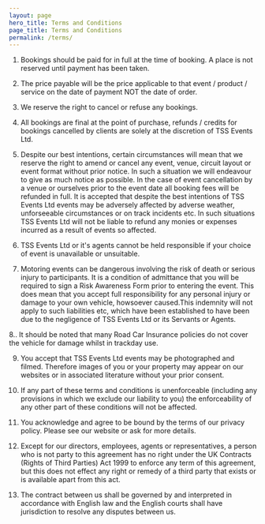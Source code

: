 ```yaml
---
layout: page
hero_title: Terms and Conditions
page_title: Terms and Conditions
permalink: /terms/
---
```

1. Bookings should be paid for in full at the time of booking. A place is not reserved until payment has been taken.
 
2. The price payable will be the price applicable to that event / product / service on the date of payment NOT the date of order.
 
3. We reserve the right to cancel or refuse any bookings.
 
4. All bookings are final at the point of purchase,  refunds / credits for bookings cancelled by clients are solely at the discretion of TSS Events Ltd.
 
5. Despite our best intentions, certain circumstances will mean that we reserve the right to amend or cancel any event, venue, circuit layout or event format without prior notice. In such a situation we will endeavour to give as much notice as possible. In the case of event cancellation by a venue or ourselves prior to the event date all booking fees will be refunded in full. It is accepted that despite the best intentions of TSS Events Ltd events may be adversely affected by adverse weather, unforseeable circumstances or on track incidents etc. In such situations TSS Events Ltd will not be liable to refund any monies or expenses incurred as a result of events so affected.
 
6. TSS Events Ltd or it's agents cannot be held responsible if your choice of event is unavailable or unsuitable.
 
7. Motoring events can be dangerous involving the risk of death or serious injury to participants. It is a condition of admittance that you will be required to sign a Risk Awareness Form prior to entering the event. This does mean that you accept full responsibility for any personal injury or damage to your own vehicle, howsoever caused.This indemnity will not apply to such liabilities etc, which have been established to have been due to the negligence of TSS Events Ltd or its Servants or Agents.
 
8.. It should be noted that many Road Car Insurance policies do not cover the vehicle for damage whilst in trackday use.
 
9. You accept that TSS Events Ltd events may be photographed and filmed. Therefore images of you or your property may appear on our websites or in associated literature without your prior consent.

10. If any part of these terms and conditions is unenforceable (including any provisions in which we exclude our liability to you) the enforceability of any other part of these conditions will not be affected.

11. You acknowledge and agree to be bound by the terms of our privacy policy. Please see our website or ask for more details.

12. Except for our directors, employees, agents or representatives, a person who is not party to this agreement has no right under the UK Contracts (Rights of Third Parties) Act 1999 to enforce any term of this agreement, but this does not effect any right or remedy of a third party that exists or is available apart from this act.

13. The contract between us shall be governed by and interpreted in accordance with English law and the English courts shall have jurisdiction to resolve any disputes between us.